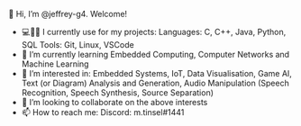 👋 Hi, I’m @jeffrey-g4. Welcome!

- 💻🤔💭 I currently use for my projects:
          Languages: C, C++, Java, Python, SQL
          Tools: Git, Linux, VSCode
- 🌱 I’m currently learning Embedded Computing, Computer Networks and Machine Learning
- 👀 I’m interested in:
          Embedded Systems, IoT, Data Visualisation, 
          Game AI, Text (or Diagram) Analysis and Generation, 
          Audio Manipulation (Speech Recognition, Speech Synthesis, Source Separation)
- 💞️ I’m looking to collaborate on the above interests
- 📫 How to reach me: 
            Discord: m.tinsel#1441


<!---
j-syl-klaxon/j-syl-klaxon is a ✨ special ✨ repository because its `README.md` (this file) appears on your GitHub profile.
You can click the Preview link to take a look at your changes.
--->
